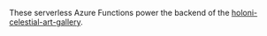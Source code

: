 These serverless Azure Functions power the backend of the  [holoni-celestial-art-gallery](https://github.com/inoloh/holoni-celestial.git).
